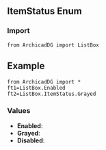 ## ItemStatus Enum

### Import
```
from ArchicadDG import ListBox
``` 

## Example
```
from ArchicadDG import *
ft1=ListBox.Enabled
ft2=ListBox.ItemStatus.Grayed
```

### Values
* **Enabled**:
* **Grayed**:
* **Disabled**: